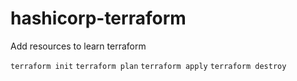 # hashicorp-terraform
Add resources to learn terraform

`terraform init`
`terraform plan`
`terraform apply`
`terraform destroy`
